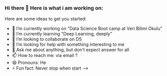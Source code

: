 ### Hi there 👋 Here is what i am working on:



Here are some ideas to get you started:

- 🔭 I’m currently working on "Data Science Boot camp at Veri Bilimi Okulu"
- 🌱 I’m currently learning "Deep Learning, deeply"
- 👯 I’m looking to collaborate on DS
- 🤔 I’m looking for help with something interesting to me
- 💬 Ask me about anything, but don't expect answer for all
- 📫 How to reach me: via email ?
- 😄 Pronouns: He
- ⚡ Fun fact: Never stop when start
-->
